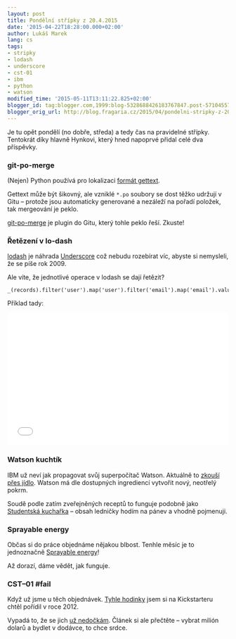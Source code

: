 ```yaml
---
layout: post
title: Pondělní střípky z 20.4.2015
date: '2015-04-22T18:28:00.000+02:00'
author: Lukáš Marek
lang: cs
tags:
- stripky
- lodash
- underscore
- cst-01
- ibm
- python
- watson
modified_time: '2015-05-11T13:11:22.825+02:00'
blogger_id: tag:blogger.com,1999:blog-5328688426183767847.post-5710455784489276737
blogger_orig_url: http://blog.fragaria.cz/2015/04/pondelni-stripky-z-2042015.html
---
```


Je tu opět pondělí (no dobře, středa) a tedy čas na pravidelné střípky.
Tentokrát díky hlavně Hynkovi, který hned napoprvé přidal celé dva
příspěvky.

### git-po-merge

(Nejen) Python používá pro lokalizaci [formát
gettext](http://en.wikipedia.org/wiki/Gettext).

Gettext může být šikovný, ale vzniklé `*.po` soubory se dost těžko
udržují v Gitu – protože jsou automaticky generované a nezáleží na
pořadí položek, tak mergeování je peklo.

[git-po-merge](https://www.npmjs.com/package/git-po-merge) je plugin do
Gitu, který tohle peklo řeší. Zkuste\!

### Řetězení v lo-dash

[lodash](https://lodash.com/) je náhrada
[Underscore](http://underscorejs.org/) což nebudu rozebírat víc, abyste
si nemysleli, že se píše rok 2009.

Ale víte, že jednotlivé operace v lodash se dají
řetězit?


    _(records).filter('user').map('user').filter('email').map('email').value();

Příklad tady:

<iframe width="100%" height="300" src="//jsfiddle.net/eyvy22kr/1/embedded/" allowfullscreen="allowfullscreen" allowpaymentrequest frameborder="0"></iframe>

### Watson kuchtík

IBM už neví jak propagovat svůj superpočítač Watson. Aktuálně to [zkouší
přes jídlo](https://www.ibmchefwatson.com/). Watson má dle dostupných
ingrediencí vytvořit nový, neotřelý pokrm.

Soudě podle zatím zveřejněných receptů to funguje podobně jako
[Studentská
kuchařka](http://www.studentskakucharka.cz/?recept=648-pizza-raz-dva-tri)
– obsah ledničky hodím na pánev a vhodně pojmenuji.

### Sprayable energy

Občas si do práce objednáme nějakou blbost. Tenhle měsíc je to
jednoznačně [Sprayable
energy](http://sprayable.co/products/sprayable-energy/)\!

Až dorazí, dáme vědět, jak funguje.

### CST–01 \#fail

Když už jsme u těch objednávek. [Tyhle
hodinky](https://www.kickstarter.com/projects/1655017763/cst-01-the-worlds-thinnest-watch/description)
jsem si na Kickstarteru chtěl pořídil v roce 2012.

Vypadá to, že se jich [už
nedočkám](https://www.kickstarter.com/projects/1655017763/cst-01-the-worlds-thinnest-watch/posts/1203110?ref=backer_project_update).
Článek si ale přečtěte – vybrat milión dolarů a bydlet v dodávce, to
chce srdce.
